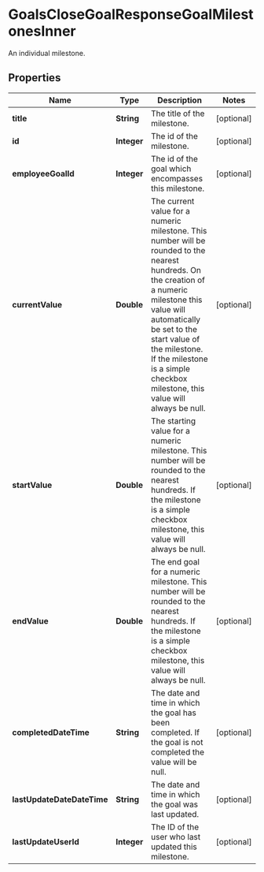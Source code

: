 

# GoalsCloseGoalResponseGoalMilestonesInner

An individual milestone.

## Properties

| Name | Type | Description | Notes |
|------------ | ------------- | ------------- | -------------|
|**title** | **String** | The title of the milestone. |  [optional] |
|**id** | **Integer** | The id of the milestone. |  [optional] |
|**employeeGoalId** | **Integer** | The id of the goal which encompasses this milestone. |  [optional] |
|**currentValue** | **Double** | The current value for a numeric milestone. This number will be rounded to the nearest hundreds. On the creation of a numeric milestone this value will automatically be set to the start value of the milestone. If the milestone is a simple checkbox milestone, this value will always be null. |  [optional] |
|**startValue** | **Double** | The starting value for a numeric milestone. This number will be rounded to the nearest hundreds. If the milestone is a simple checkbox milestone, this value will always be null. |  [optional] |
|**endValue** | **Double** | The end goal for a numeric milestone. This number will be rounded to the nearest hundreds. If the milestone is a simple checkbox milestone, this value will always be null. |  [optional] |
|**completedDateTime** | **String** | The date and time in which the goal has been completed. If the goal is not completed the value will be null. |  [optional] |
|**lastUpdateDateDateTime** | **String** | The date and time in which the goal was last updated. |  [optional] |
|**lastUpdateUserId** | **Integer** | The ID of the user who last updated this milestone. |  [optional] |



